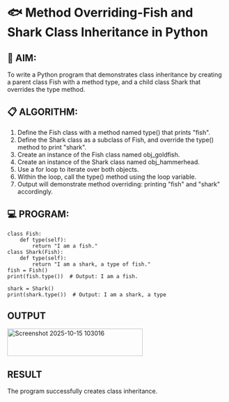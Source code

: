 # 🐟 Method Overriding-Fish and Shark Class Inheritance in Python

## 🧠 AIM:
To write a Python program that demonstrates class inheritance by creating a parent class Fish with a method type, and a child class Shark that overrides the type method.

## 📋 ALGORITHM:

1. Define the Fish class with a method named type() that prints "fish".
2. Define the Shark class as a subclass of Fish, and override the type() method to print "shark".
3. Create an instance of the Fish class named obj_goldfish.
4. Create an instance of the Shark class named obj_hammerhead.
5. Use a for loop to iterate over both objects.
6. Within the loop, call the type() method using the loop variable.
7. Output will demonstrate method overriding: printing "fish" and "shark" accordingly.

## 💻 PROGRAM:
```
class Fish:
    def type(self):
        return "I am a fish."
class Shark(Fish):
    def type(self):
        return "I am a shark, a type of fish."
fish = Fish()
print(fish.type())  # Output: I am a fish.

shark = Shark()
print(shark.type())  # Output: I am a shark, a type
```
## OUTPUT
<img width="311" height="63" alt="Screenshot 2025-10-15 103016" src="https://github.com/user-attachments/assets/ad84fe28-8599-418f-8c0a-adc3eb252ddf" />

## RESULT
The program successfully creates class inheritance.
